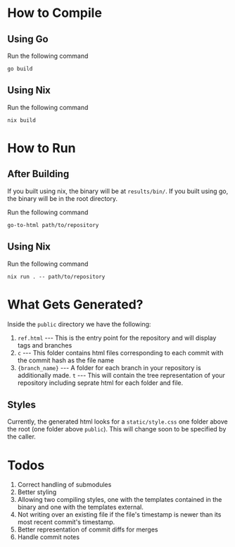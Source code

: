 # How to Compile
## Using Go
Run the following command
```
go build
```
## Using Nix
Run the following command
```
nix build
```
# How to Run
## After Building
If you built using nix, the binary will be at `results/bin/`. If you built using go, the binary will be in the root directory.

Run the following command
```
go-to-html path/to/repository
```
## Using Nix
Run the following command
```
nix run . -- path/to/repository
```

# What Gets Generated?
Inside the `public` directory we have the following:
1. `ref.html` --- This is the entry point for the repository and will display tags and branches
2. `c` --- This folder contains html files corresponding to each commit with the commit hash as the file name
3. `{branch_name}` --- A folder for each branch in your repository is additionally made.
   `t` --- This will contain the tree representation of your repository including seprate html for each folder and file.
## Styles
Currently, the generated html looks for a `static/style.css` one folder above the root (one folder above `public`). This will change soon to be specified by the caller.

# Todos
1. Correct handling of submodules
2. Better styling
3. Allowing two compiling styles, one with the templates contained in the binary and one with the templates external.
4. Not writing over an existing file if the file's timestamp is newer than its most recent commit's timestamp.
5. Better representation of commit diffs for merges
6. Handle commit notes
